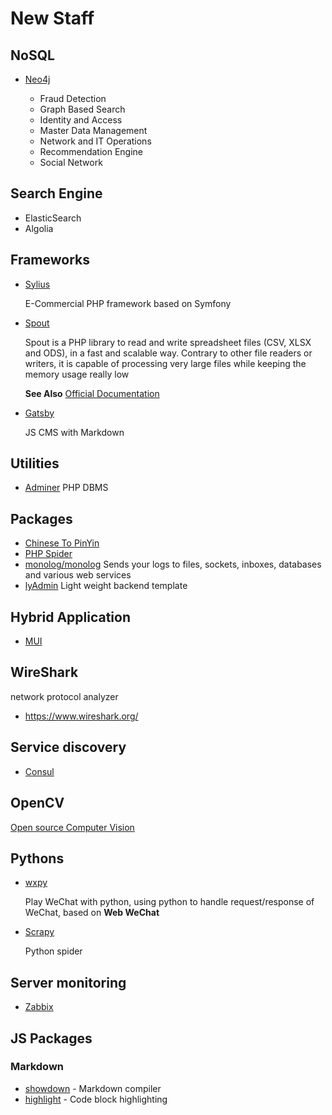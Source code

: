 # New Staff

## NoSQL

- [Neo4j](https://neo4j.com)

    - Fraud Detection
    - Graph Based Search
    - Identity and Access
    - Master Data Management
    - Network and IT Operations
    - Recommendation Engine
    - Social Network

## Search Engine

- ElasticSearch
- Algolia

## Frameworks

- [Sylius](https://github.com/Sylius/Sylius)

    E-Commercial PHP framework based on Symfony

- [Spout](https://github.com/box/spout)

    Spout is a PHP library to read and write spreadsheet files (CSV, XLSX and ODS), in a fast and scalable way. Contrary to other file readers or writers, it is capable of processing very large files while keeping the memory usage really low 

    **See Also** [Official Documentation](http://opensource.box.com/spout/)

- [Gatsby](https://www.gatsbyjs.org/)

    JS CMS with Markdown

## Utilities

- [Adminer](https://www.adminer.org/) PHP DBMS

## Packages

- [Chinese To PinYin](https://github.com/overtrue/pinyin)
- [PHP Spider](https://github.com/owner888/phpspider)
- [monolog/monolog](https://packagist.org/packages/monolog/monolog)
    Sends your logs to files, sockets, inboxes, databases and various web services
- [lyAdmin](http://lyadmin.lingyun.net/)
    Light weight backend template

## Hybrid Application

- [MUI](http://dev.dcloud.net.cn/mui/)

## WireShark

network protocol analyzer

- https://www.wireshark.org/

## Service discovery

- [Consul](https://www.consul.io/)

## OpenCV

[Open source Computer Vision](https://opencv.org/)

## Pythons

- [wxpy](http://wxpy.readthedocs.io/zh/latest/faq.html)

    Play WeChat with python, using python to handle request/response of WeChat, based on **Web WeChat**

- [Scrapy](https://scrapy.org/)

    Python spider

## Server monitoring

- [Zabbix](https://www.zabbix.com/product)

## JS Packages

### Markdown

- [showdown](https://www.npmjs.com/package/showdown) - Markdown compiler
- [highlight](https://www.npmjs.com/package/highlight.js) - Code block highlighting
